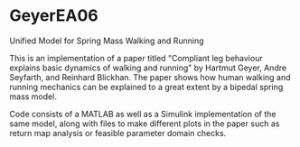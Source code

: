 # GeyerEA06
Unified Model for Spring Mass Walking and Running

This is an implementation of a paper titled "Compliant leg behaviour explains basic dynamics of walking and running" by Hartmut Geyer, Andre Seyfarth, and Reinhard Blickhan. The paper shows how human walking and running mechanics can be explained to a great extent by a bipedal spring mass model.

Code consists of a MATLAB as well as a Simulink implementation of the same model, along with files to make different plots in the paper such as return map analysis or feasible parameter domain checks.
